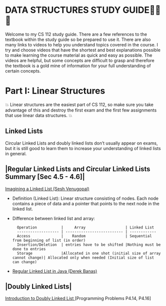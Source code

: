 DATA STRUCTURES STUDY GUIDE:book::book::book:
===========================


Welcome to my CS 112 study guide. There are a few references to the textbook within the study guide so
be prepared to use it. There are also many links to videos to help you understand topics covered in 
the course. I try and choose videos that have the shortest and best explanations possible to make learning 
the course material as quick and easy as possible. The videos are helpful, but some concepts are difficult to
grasp and therefore the textbook is a gold mine of information for your full understanding of certain concepts.





Part I:  Linear Structures
=========================
:boom: Linear structures are the easiest part of CS 112, so make sure you take advantage of this and destroy the first exam and the first few assignments that use linear data structures. :boom:

Linked Lists
-------------
Circular Linked Lists and doubly linked lists don’t usually appear on exams, but it is still good to learn them
to increase your understanding of linked lists in general.

|Regular Linked Lists and Circular Linked Lists Summary [Sec 4.5 - 4.6]|
------------------------------------------------------------------------
[Imagining a Linked List (Sesh Venugopal)](https://www.youtube.com/watch?v=_ri3Qm5A4Dk)
  - Definition (Linked List): Linear structure consisting of nodes. Each node contains a piece of data and a pointer that     points to the next node in the linked list.
  - Difference between linked list and array:

          Operation           |     Array                  | Linked List
          ------------------- | -------------------------- | ------------
          Access              |    Random                  | Sequential from beginning of list (in order)
          Insertion/Deletion  | entries have to be shifted |Nothing must be done to entries
          Storage             |Allocated in one shot (initial size of array cannot change)| Allocated only when needed (Initial size of list can change)

  
  
  - [Regular Linked List in Java (Derek Banas)](https://www.youtube.com/watch?v=195KUinjBpU)
  
  |Doubly Linked Lists|
-----------------------
 [Introduction to Doubly Linked List ](https://www.youtube.com/watch?v=JdQeNxWCguQ) [Programming Problems P4.14, P4.16]
